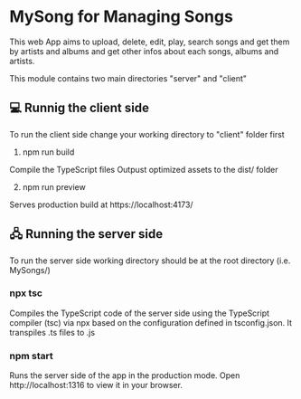 # MySong for Managing Songs

This web App aims to upload, delete, edit, play, search songs and get them by artists and albums and get other infos about each songs, albums and artists.

This module contains two main directories "server" and "client"

## 💻 Runnig the client side

To run the client side change your working directory to "client" folder first

1. npm run build

Compile the TypeScript files
Outpust optimized assets to the dist/ folder

2. npm run preview

Serves production build at https://localhost:4173/

## 🖧 Running the server side

To run the server side working directory should be at the root directory (i.e. MySongs/)

### npx tsc

Compiles the TypeScript code of the server side using the TypeScript compiler (tsc) via npx based on the configuration defined in tsconfig.json. It transpiles .ts files to .js

### npm start

Runs the server side of the app in the production mode.
Open http://localhost:1316 to view it in your browser.
